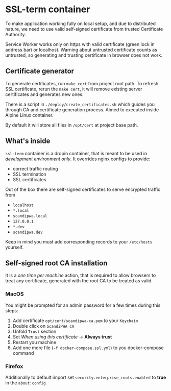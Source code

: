 # SSL-term container

To make application working fully on local setup, and due to distributed nature, we need to use valid self-signed certificate from trusted Certificate Authority.

Service Worker works only on https with valid certificate (green lock in address bar) or localhost.
Warning about untrusted certificate counts as untrusted, so generating and trusting certificate in browser does not work.

## Certificate generator

To generate certificates, run `make cert` from project root path.
To refresh SSL certificate, rerun the `make cert`, it will remove existing server certificates and generates new ones.

There is a script in `./deploy/create_certificates.sh` which guides you through CA and certificate generation process. Aimed to executed inside Alpine Linux container.

By default it will store all files in `/opt/cert` at project base path.

## What's inside

`ssl-term` container is a dropin container, that is meant to be used in _development environment only_.
It overrides nginx configs to provide:

-   correct traffic routing
-   SSL termination
-   SSL certificates

Out of the box there are self-signed certificates to serve encrypted traffic from 

-   `localhost`
-   `*.local`
-   `scandipwa.local`
-   `127.0.0.1`
-   `*.dev`
-   `scandipwa.dev`

Keep in mind you must add corresponding records to your `/etc/hosts` yourself.

## Self-signed root CA installation

 It is a _one time per machine_ action, that is required to allow browsers to treat any certificate, generated with 
 the root CA to be treated as valid.

### MacOS

You might be prompted for an admin password for a few times during this steps:  
1. Add certificate `opt/cert/scandipwa-ca.pem` to your `Keychain`  
2. Double click on `ScandiPWA CA`  
3. Unfold `Trust` section  
4. Set _When using this certificate_ -> **Always trust**  
5. Restart you machine  
6. Add one more file (`-f docker-compose.ssl.yml`) to you docker-compose command  

### Firefox

Additionally to default import set `security.enterprise_roots.enabled` to **true** in the `about:config` 

